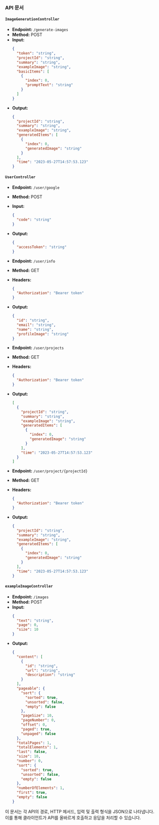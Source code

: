 ### API 문서

#### `ImageGenerationController`

- **Endpoint:** `/generate-images`
- **Method:** POST
- **Input:**
  ```json
  {
    "token": "string",
    "projectId": "string",
    "summary": "string",
    "exampleImage": "string",
    "basicItems": [
      {
        "index": 0,
        "promptText": "string"
      }
    ]
  }
  ```
- **Output:**
  ```json
  {
    "projectId": "string",
    "summary": "string",
    "exampleImage": "string",
    "generatedItems": [
      {
        "index": 0,
        "generatedImage": "string"
      }
    ],
    "time": "2023-05-27T14:57:53.123"
  }
  ```

#### `UserController`

- **Endpoint:** `/user/google`
- **Method:** POST
- **Input:**
  ```json
  {
    "code": "string"
  }
  ```
- **Output:**
  ```json
  {
    "accessToken": "string"
  }
  ```

- **Endpoint:** `/user/info`
- **Method:** GET
- **Headers:**
  ```json
  {
    "Authorization": "Bearer token"
  }
  ```
- **Output:**
  ```json
  {
    "id": "string",
    "email": "string",
    "name": "string",
    "profileImage": "string"
  }
  ```

- **Endpoint:** `/user/projects`
- **Method:** GET
- **Headers:**
  ```json
  {
    "Authorization": "Bearer token"
  }
  ```
- **Output:**
  ```json
  [
    {
      "projectId": "string",
      "summary": "string",
      "exampleImage": "string",
      "generatedItems": [
        {
          "index": 0,
          "generatedImage": "string"
        }
      ],
      "time": "2023-05-27T14:57:53.123"
    }
  ]
  ```

- **Endpoint:** `/user/project/{projectId}`
- **Method:** GET
- **Headers:**
  ```json
  {
    "Authorization": "Bearer token"
  }
  ```
- **Output:**
  ```json
  {
    "projectId": "string",
    "summary": "string",
    "exampleImage": "string",
    "generatedItems": [
      {
        "index": 0,
        "generatedImage": "string"
      }
    ],
    "time": "2023-05-27T14:57:53.123"
  }
  ```

#### `exampleImageController`

- **Endpoint:** `/images`
- **Method:** POST
- **Input:**
  ```json
  {
    "text": "string",
    "page": 0,
    "size": 10
  }
  ```
- **Output:**
  ```json
  {
    "content": [
      {
        "id": "string",
        "url": "string",
        "description": "string"
      }
    ],
    "pageable": {
      "sort": {
        "sorted": true,
        "unsorted": false,
        "empty": false
      },
      "pageSize": 10,
      "pageNumber": 0,
      "offset": 0,
      "paged": true,
      "unpaged": false
    },
    "totalPages": 1,
    "totalElements": 1,
    "last": false,
    "size": 10,
    "number": 0,
    "sort": {
      "sorted": true,
      "unsorted": false,
      "empty": false
    },
    "numberOfElements": 1,
    "first": true,
    "empty": false
  }
  ```

이 문서는 각 API의 경로, HTTP 메서드, 입력 및 출력 형식을 JSON으로 나타냅니다. 이를 통해 클라이언트가 API를 올바르게 호출하고 응답을 처리할 수 있습니다.
